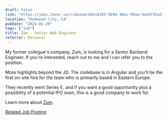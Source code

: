 ```yaml
---
draft: false
link: "https://jobs.lever.co/ridezum/4de14203-9b9d-46ec-99aa-9ed3f92a57b6"
location: "Redwood City, CA"
pubDate: "2024-02-20"
tags: ["job"]
title: Zum - Senior Web Engineer
referrer: Personal
---
```


My former collegue's company, Zum, is looking for a Senior Backend Engineer.
If you're interested, reach out to me and I can refer you to the position.

More highlights beyond the JD. The codebase is in Angular and you'll be the first
on-site hire for the team who is primarily based in Eastern Europe.

They recently went Series E, and if you want a good opportunity plus a possibility
of a potential IPO soon, this is a good company to work for.

Learn more about [Zum](https://www.ridezum.com/).

[Related Job Posting](/curation/classified/2024-02-20-zum-senior-backend)
